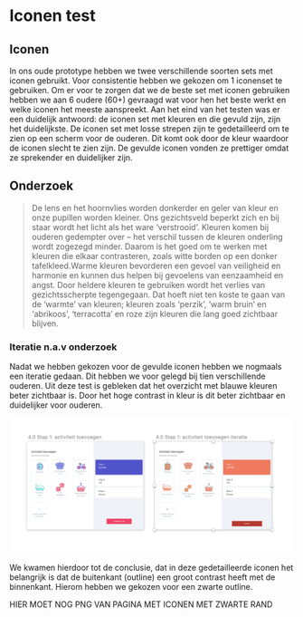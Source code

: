 # Iconen test

## Iconen

In ons oude prototype hebben we twee verschillende soorten sets met iconen gebruikt. Voor consistentie hebben we gekozen om 1 iconenset te gebruiken. Om er voor te zorgen dat we de beste set met iconen gebruiken hebben we aan 6 oudere \(60+\) gevraagd wat voor hen het beste werkt en welke iconen het meeste aanspreekt. Aan het eind van het testen was er een duidelijk antwoord: de iconen set met kleuren en die gevuld zijn, zijn het duidelijkste. De iconen set met losse strepen zijn te gedetailleerd om te zien op een scherm voor de ouderen. Dit komt ook door de kleur waardoor de iconen slecht te zien zijn. De gevulde iconen vonden ze prettiger omdat ze sprekender en duidelijker zijn.

## Onderzoek

> De lens en het hoornvlies worden donkerder en geler van kleur en onze pupillen worden kleiner. Ons gezichtsveld beperkt zich en bij staar wordt het licht als het ware ‘verstrooid’. Kleuren komen bij ouderen gedempter over – het verschil tussen de kleuren onderling wordt zogezegd minder. Daarom is het goed om te werken met kleuren die elkaar contrasteren, zoals witte borden op een donker tafelkleed.Warme kleuren bevorderen een gevoel van veiligheid en harmonie en kunnen dus helpen bij gevoelens van eenzaamheid en angst. Door heldere kleuren te gebruiken wordt het verlies van gezichtsscherpte tegengegaan. Dat hoeft niet ten koste te gaan van de ‘warmte’ van kleuren; kleuren zoals ‘perzik’, ‘warm bruin’ en ‘abrikoos’, ‘terracotta’ en roze zijn kleuren die lang goed zichtbaar blijven.

### Iteratie n.a.v onderzoek

Nadat we hebben gekozen voor de gevulde iconen hebben we nogmaals een iteratie gedaan. Dit hebben we voor gelegd bij tien verschillende ouderen. Uit deze test is gebleken dat het overzicht met blauwe kleuren beter zichtbaar is. Door het hoge contrast in kleur is dit beter zichtbaar en duidelijker voor ouderen. 

![](../.gitbook/assets/schermafbeelding-2019-01-17-om-19.19.39.png)

We kwamen hierdoor tot de conclusie, dat in deze gedetailleerde iconen het belangrijk is dat de buitenkant \(outline\) een groot contrast heeft met de binnenkant. Hierom hebben we gekozen voor een zwarte outline. 



HIER MOET NOG PNG VAN PAGINA MET ICONEN MET ZWARTE RAND





